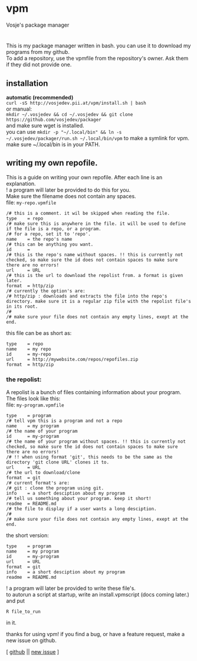 # vpm  
Vosje's package manager
# 

This is my package manager written in bash. you can use it to download my programs from my github.  
To add a repository, use the vpmfile from the repository's owner. Ask them if they did not provide one.  

## installation  
**automatic (recommended)**  
` curl -sS http://vosjedev.pii.at/vpm/install.sh | bash `  
or manual:  
` mkdir ~/.vosjedev && cd ~/.vosjedev && git clone https://github.com/vosjedev/packager `  
and make sure wget is installed.  
you can use ` mkdir -p "~/.local/bin" && ln -s ~/.vosjedev/packager/run.sh ~/.local/bin/vpm ` to make a symlink for vpm.  
make sure ~/.local/bin is in your PATH.  

## writing my own repofile.  
This is a guide on writing your own repofile. After each line is an explanation.  
! a program will later be provided to do this for you.  
Make sure the filename does not contain any spaces.  
file: `my-repo.vpmfile`  
```
/# this is a comment. it wil be skipped when reading the file.
type    = repo
/# make sure this is anywhere in the file. it will be used to define if the file is a repo, or a program.
/# for a repo, set it to 'repo'.
name    = the repo's name
/# this can be anything you want.
id      = 
/# this is the repo's name without spaces. !! this is currently not checked, so make sure the id does not contain spaces to make sure there are no errors!
url     = URL
/# this is the url to download the repolist from. a format is given later.
format  = http/zip
/# currently the option's are:
/# http/zip : downloads and extracts the file into the repo's directory. make sure it is a regular zip file with the repolist file's in its root.
/#
/# make sure your file does not contain any empty lines, exept at the end.

```
this file can be as short as:
```
type    = repo
name    = my repo
id      = my-repo
url     = http://mywebsite.com/repos/repofiles.zip
format  = http/zip

```
### the repolist:
A repolist is a bunch of files containing information about your program.  
The files look like this:  
file: `my-program.vpmfile`
```
type    = program
/# tell vpm this is a program and not a repo
name    = my program
/# the name of your program
id      = my-program
/# the name of your program without spaces. !! this is currently not checked, so make sure the id does not contain spaces to make sure there are no errors!
/# !! when using format 'git', this needs to be the same as the directory 'git clone URL' clones it to.
url     = URL
/# the url to download/clone
format  = git
/# current format's are:
/# git : clone the program using git.
info    = a short desciption about my program
/# tell us something about your program. keep it short!
readme  = README.md
/# the file to display if a user wants a long desciption.
/#
/# make sure your file does not contain any empty lines, exept at the end.

```
the short version:
```
type    = program
name    = my program
id      = my-program
url     = URL
format  = git
info    = a short desciption about my program
readme  = README.md

```
! a program will later be provided to write these file's.  
to autorun a script at startup, write an install.vpmscript (docs coming later.) and put  
```
R file_to_run
```  
in it.

thanks for using vpm! if you find a bug, or have a feature request, make a new issue on github.  
  
[ [github](https://github.com/Vosjedev/packager) || [new issue](https://github.com/Vosjedev/packager/issues/new/choose) ]